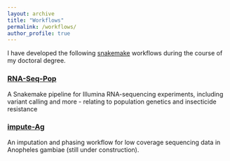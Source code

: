 ```yaml
---
layout: archive
title: "Workflows"
permalink: /workflows/
author_profile: true
---
```


I have developed the following [snakemake](https://snakemake.github.io/) workflows during the course of my doctoral degree.

### [RNA-Seq-Pop](https://github.com/sanjaynagi/rna-seq-pop)

A Snakemake pipeline for Illumina RNA-sequencing experiments, including variant calling and more - relating to population genetics and insecticide resistance

### [impute-Ag](https://github.com/sanjaynagi/impute-Ag)

An imputation and phasing workflow for low coverage sequencing data in Anopheles gambiae (still under construction). 

